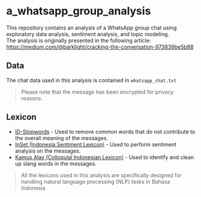 # a_whatsapp_group_analysis
This repository contains an analysis of a WhatsApp group chat using exploratory data analysis, sentiment analysis, and topic modeling. <br>
The analysis is originally presented in the following article:
https://medium.com/@barklight/cracking-the-conversation-973839be5b88

## Data
The chat data used in this analysis is contained in `whatsapp_chat.txt`
> Please note that the message has been encrypted for privacy reasons.

## Lexicon
* [ID-Stopwords](https://github.com/masdevid/ID-Stopwords) - Used to remove common words that do not contribute to the overall meaning of the messages.
* [InSet (Indonesia Sentiment Lexicon)](https://github.com/fajri91/InSet) - Used to perform sentiment analysis on the messages.
* [Kamus Alay (Colloquial Indonesian Lexicon)](https://github.com/nasalsabila/kamus-alay) - Used to identify and clean up slang words in the messages.
> All the lexicons used in this analysis are specifically designed for handling natural language processing (NLP) tasks in Bahasa Indonesia
